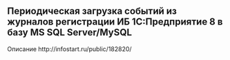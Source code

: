 <h2>Периодическая загрузка событий из журналов регистрации ИБ 1С:Предприятие 8 в базу MS SQL Server/MySQL</h2>
Описание http://infostart.ru/public/182820/
